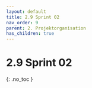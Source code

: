 ```yaml
---
layout: default
title: 2.9 Sprint 02
nav_order: 9
parent: 2. Projektorganisation
has_children: true
---
```


# 2.9 Sprint 02

{: .no_toc }
